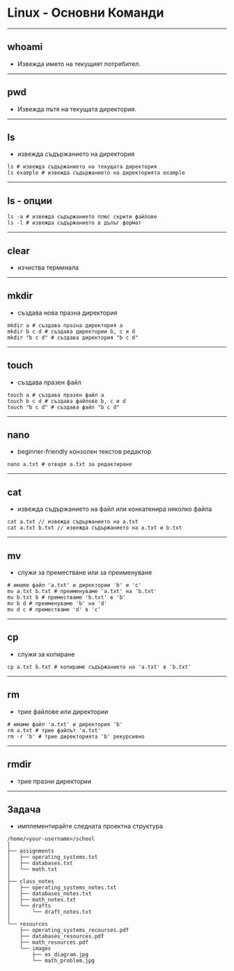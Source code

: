 # Linux - Основни Команди

---

## whoami

- Извежда името на текущият потребител.

---

## pwd

- Извежда пътя на текущата директория.

---

## ls

- извежда съдържанието на директория

```
ls # извежда съдържанието на текущата директория
ls example # извежда съдържанието на директорията example
```

---

## ls - опции

```
ls -a # извежда съдържанието плюс скрити файлове
ls -l # извежда съдържанието в дълъг формат
```

---

## clear

- изчиства терминала

---

## mkdir

- създава нова празна директория

```
mkdir a # създава празна директория а
mkdir b c d # създава директории b, c и d
mkdir "b c d" # създава директория "b c d"
```

---

## touch

- създава празен файл

```
touch a # създава празен файл а
touch b c d # създава файлове b, c и d
touch "b c d" # създава файл "b c d"
```

---

## nano

- beginner-friendly конзолен текстов редактор

```
nano a.txt # отваря a.txt за редактиране
```


---

## cat

-  извежда съдържанието на файл или конкатенира няколко файла

```
cat a.txt // извежда съдържанието на a.txt
cat a.txt b.txt // извежда съдържанието на a.txt и b.txt
```

---
## mv

- служи за преместване или за преименуване

```
# имаme файл 'a.txt' и директории 'b' и 'c'
mv а.txt b.txt # преименуваме 'a.txt' на 'b.txt'
mv b.txt b # преместваме 'b.txt' в 'b'
mv b d # преименуваме 'b' на 'd'
mv d c # преместваме 'd' в 'c'
```

---

## cp

- служи за копиране

```
cp а.txt b.txt # копираме съдържанието на 'a.txt' в 'b.txt'
```

---

## rm

-  трие файлове или директории

```
# имаме файл 'a.txt' и директория 'b'
rm a.txt # трие файлът 'a.txt'
rm -r 'b' # трие директорията 'b' рекурсивно
```

---

## rmdir

-  трие празни директории

---

## Задача

- имплементирайте следната проектна структура

```
/home/<your-username>/school
│
├── assignments
│   ├── operating_systems.txt
│   ├── databases.txt
│   └── math.txt
│
├── class_notes
│   ├── operating_systems_notes.txt
│   ├── databases_notes.txt
│   ├── math_notes.txt
│   └── drafts
│       └── draft_notes.txt
│
└── resources
    ├── operating_systems_recourses.pdf
    ├── databases_resources.pdf
    ├── math_resources.pdf
    └── images
        ├── os_diagram.jpg
        └── math_problem.jpg
```
